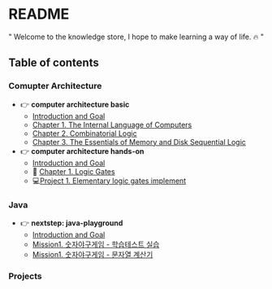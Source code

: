 # README

" Welcome to the knowledge store, I hope to make learning a way of life. :fire: "





## Table of contents




### Comupter Architecture

* :point_right: **computer architecture basic**
  * [Introduction and Goal](comupter-architecture/computer-architecture-scratch/)
  * [Chapter 1. The Internal Language of Computers](comupter-architecture/computer-architecture-scratch/section1.md)
  * [Chapter 2. Combinatorial Logic](comupter-architecture/computer-architecture-scratch/section2.md)
  * [Chapter 3. The Essentials of Memory and Disk Sequential Logic](comupter-architecture/computer-architecture-scratch/section3.md)
* :point_right: **computer architecture hands-on**
  * [Introduction and Goal](comupter-architecture/computer-architecture-hands-on/)
  * :pencil: [Chapter 1. Logic Gates](comupter-architecture/computer-architecture-hands-on/chapter1.md)
  * :computer:[Project 1. Elementary logic gates implement](comupter-architecture/computer-architecture-hands-on/project1.md)

### Java

* :point_right: **nextstep: java-playground**
  * [Introduction and Goal](java/nextstep:java-playground/)
  * [Mission1. 숫자야구게임 - 학습테스트 실습](java/nextstep:java-playground/mission1-1.md)
  * [Mission1. 숫자야구게임 - 문자열 계산기](java/nextstep:java-playground/mission1-2.md)

### Projects
